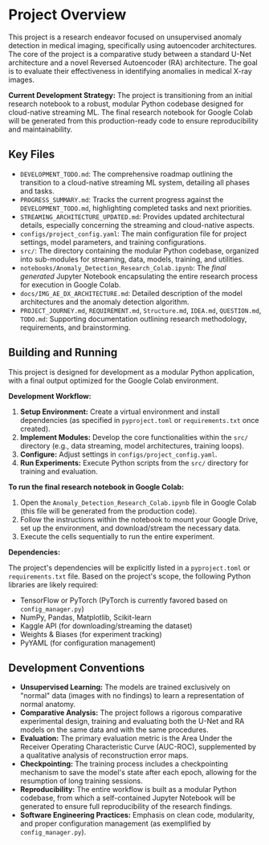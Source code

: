 # Project Overview

This project is a research endeavor focused on unsupervised anomaly detection in medical imaging, specifically using autoencoder architectures. The core of the project is a comparative study between a standard U-Net architecture and a novel Reversed Autoencoder (RA) architecture. The goal is to evaluate their effectiveness in identifying anomalies in medical X-ray images.

**Current Development Strategy:** The project is transitioning from an initial research notebook to a robust, modular Python codebase designed for cloud-native streaming ML. The final research notebook for Google Colab will be generated from this production-ready code to ensure reproducibility and maintainability.

## Key Files

*   `DEVELOPMENT_TODO.md`: The comprehensive roadmap outlining the transition to a cloud-native streaming ML system, detailing all phases and tasks.
*   `PROGRESS_SUMMARY.md`: Tracks the current progress against the `DEVELOPMENT_TODO.md`, highlighting completed tasks and next priorities.
*   `STREAMING_ARCHITECTURE_UPDATED.md`: Provides updated architectural details, especially concerning the streaming and cloud-native aspects.
*   `configs/project_config.yaml`: The main configuration file for project settings, model parameters, and training configurations.
*   `src/`: The directory containing the modular Python codebase, organized into sub-modules for streaming, data, models, training, and utilities.
*   `notebooks/Anomaly_Detection_Research_Colab.ipynb`: The *final generated* Jupyter Notebook encapsulating the entire research process for execution in Google Colab.
*   `docs/IMG_AE_DX_ARCHITECTURE.md`: Detailed description of the model architectures and the anomaly detection algorithm.
*   `PROJECT_JOURNEY.md`, `REQUIREMENT.md`, `Structure.md`, `IDEA.md`, `QUESTION.md`, `TODO.md`: Supporting documentation outlining research methodology, requirements, and brainstorming.

## Building and Running

This project is designed for development as a modular Python application, with a final output optimized for the Google Colab environment.

**Development Workflow:**

1.  **Setup Environment:** Create a virtual environment and install dependencies (as specified in `pyproject.toml` or `requirements.txt` once created).
2.  **Implement Modules:** Develop the core functionalities within the `src/` directory (e.g., data streaming, model architectures, training loops).
3.  **Configure:** Adjust settings in `configs/project_config.yaml`.
4.  **Run Experiments:** Execute Python scripts from the `src/` directory for training and evaluation.

**To run the final research notebook in Google Colab:**

1.  Open the `Anomaly_Detection_Research_Colab.ipynb` file in Google Colab (this file will be generated from the production code).
2.  Follow the instructions within the notebook to mount your Google Drive, set up the environment, and download/stream the necessary data.
3.  Execute the cells sequentially to run the entire experiment.

**Dependencies:**

The project's dependencies will be explicitly listed in a `pyproject.toml` or `requirements.txt` file. Based on the project's scope, the following Python libraries are likely required:

*   TensorFlow or PyTorch (PyTorch is currently favored based on `config_manager.py`)
*   NumPy, Pandas, Matplotlib, Scikit-learn
*   Kaggle API (for downloading/streaming the dataset)
*   Weights & Biases (for experiment tracking)
*   PyYAML (for configuration management)

## Development Conventions

*   **Unsupervised Learning:** The models are trained exclusively on "normal" data (images with no findings) to learn a representation of normal anatomy.
*   **Comparative Analysis:** The project follows a rigorous comparative experimental design, training and evaluating both the U-Net and RA models on the same data and with the same procedures.
*   **Evaluation:** The primary evaluation metric is the Area Under the Receiver Operating Characteristic Curve (AUC-ROC), supplemented by a qualitative analysis of reconstruction error maps.
*   **Checkpointing:** The training process includes a checkpointing mechanism to save the model's state after each epoch, allowing for the resumption of long training sessions.
*   **Reproducibility:** The entire workflow is built as a modular Python codebase, from which a self-contained Jupyter Notebook will be generated to ensure full reproducibility of the research findings.
*   **Software Engineering Practices:** Emphasis on clean code, modularity, and proper configuration management (as exemplified by `config_manager.py`).